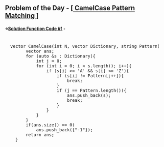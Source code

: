 ## Problem of the Day - [<a href="https://practice.geeksforgeeks.org/problems/camelcase-pattern-matching2259/1"> CamelCase Pattern Matching </a>]


#### ⭐<ins>Solution Function Code #1</ins> -
<pre>

  vector<string> CamelCase(int N, vector<string> Dictionary, string Pattern){
        vector<string> ans;
        for (auto &s : Dictionary){
            int j = 0;
            for (int i = 0; i < s.length(); i++){
                if (s[i] >= 'A' && s[i] <= 'Z'){
                    if (s[i] != Pattern[j++]){
                        break;
                    }
                    if (j == Pattern.length()){
                        ans.push_back(s);
                        break;
                    }
                }
            }
        }
        if(ans.size() == 0)
            ans.push_back({"-1"});
        return ans;
    }
</pre>
